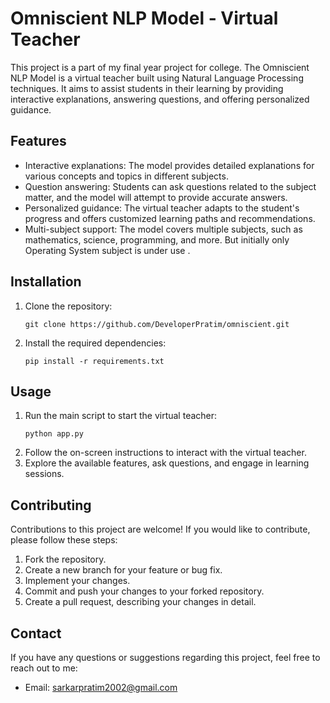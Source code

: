 



# Omniscient NLP Model - Virtual Teacher

This project is a part of my final year project for college. The Omniscient NLP Model is a virtual teacher built using Natural Language Processing techniques. It aims to assist students in their learning by providing interactive explanations, answering questions, and offering personalized guidance.

## Features

- Interactive explanations: The model provides detailed explanations for various concepts and topics in different subjects.
- Question answering: Students can ask questions related to the subject matter, and the model will attempt to provide accurate answers.
- Personalized guidance: The virtual teacher adapts to the student's progress and offers customized learning paths and recommendations.
- Multi-subject support: The model covers multiple subjects, such as mathematics, science, programming, and more. But initially only Operating System subject is under use .

## Installation

1. Clone the repository:
   ```
   git clone https://github.com/DeveloperPratim/omniscient.git
   ```
2. Install the required dependencies:
   ```
   pip install -r requirements.txt
   ```

## Usage

1. Run the main script to start the virtual teacher:
   ```
   python app.py
   ```
2. Follow the on-screen instructions to interact with the virtual teacher.
3. Explore the available features, ask questions, and engage in learning sessions.

## Contributing

Contributions to this project are welcome! If you would like to contribute, please follow these steps:

1. Fork the repository.
2. Create a new branch for your feature or bug fix.
3. Implement your changes.
4. Commit and push your changes to your forked repository.
5. Create a pull request, describing your changes in detail.



## Contact

If you have any questions or suggestions regarding this project, feel free to reach out to me:

- Email: sarkarpratim2002@gmail.com

```

